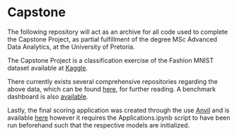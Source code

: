 # Capstone
The following repository will act as an archive for all code used to complete the Capstone Project, as partial fulfillment of the degree MSc Advanced Data Analytics, at the University of Pretoria.

The Capstone Project is a classification exercise of the Fashion MNIST dataset available at [Kaggle](https://www.kaggle.com/zalando-research/fashionmnist).

There currently exists several comprehensive repositories regarding the above data, which can be found [here](https://github.com/zalandoresearch/fashion-mnist), for further reading. A benchmark dashboard is also [available](http://fashion-mnist.s3-website.eu-central-1.amazonaws.com/#).

Lastly, the final scoring application was created through the use [Anvil](https://anvil.works/) and is available [here](https://5PEBKUMF4AWCA73Q.anvil.app/3JE546CD2SJIK6BJF7LPQXDM) however it requires the Applications.ipynb script to have been run beforehand such that the respective models are initialized. 
